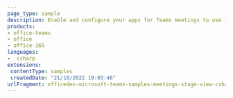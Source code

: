 ```yaml
---
page_type: sample
description: Enable and configure your apps for Teams meetings to use in stage view
products:
- office-teams
- office
- office-365
languages:
-  csharp
extensions:
 contentType: samples
 createdDate: "21/10/2022 19:03:46"
urlFragment: officedev-microsoft-teams-samples-meetings-stage-view-csharp
---
```


